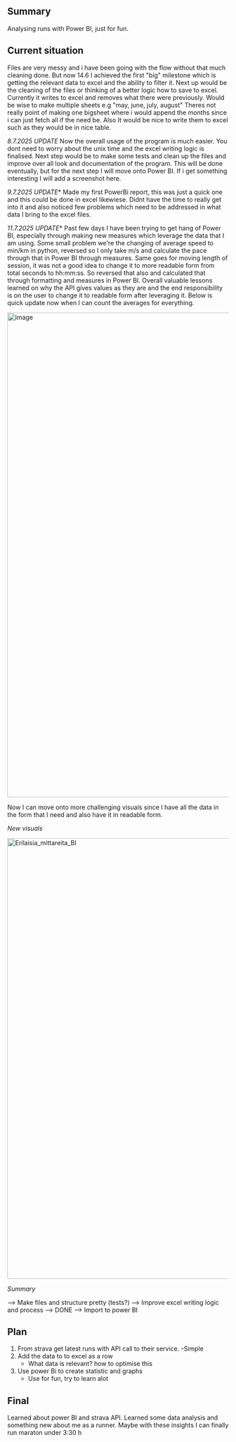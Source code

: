 ## Summary
Analysing runs with Power BI, just for fun.

## Current situation

Files are very messy and i have been going with the flow without that much cleaning done.
But now 14.6 I achieved the first "big" milestone which is getting the relevant data to excel and the ability to filter it.
Next up would be the cleaning of the files or thinking of a better logic how to save to excel.
Currently it writes to excel and removes what there were previously. Would be wise to make multiple sheets e.g "may, june, july, august"
Theres not really point of making one bigsheet where i would append the months since i can just fetch all if the need be.
Also It would be nice to write them to excel such as they would be in nice table.

*8.7.2025 UPDATE*
Now the overall usage of the program is much easier. You dont need to worry about the unix time and the excel
writing logic is finalised. Next step would be to make some tests and clean up the files and improve over all
look and documentation of the program. This will be done eventually, but for the next step I will move onto
Power BI. If i get something interesting I will add a screenshot here.

*9.7.2025 UPDATE**
Made my first PowerBi report, this was just a quick one and this could be done in excel likewiese. Didnt have the time
to really get into it and also noticed few problems which need to be addressed in what data I bring to the excel files.

*11.7.2025 UPDATE**
Past few days I have been trying to get hang of Power BI, especially through making new measures which leverage the data that I am using. Some small problem we're the changing of average speed to min/km in python, reversed so I only take m/s and calculate the pace through that in Power BI through measures. Same goes for moving length of session, it was not a good idea to change it to more readable form from total seconds to hh:mm:ss. So reversed that also and calculated that through formatting and measures in Power BI. Overall valuable lessons learned on why the API gives values as they are and the end responsibility is on the user to change it to readable form after leveraging it. Below is quick update now when I can count the averages for everything.

<img width="2004" height="1103" alt="image" src="https://github.com/user-attachments/assets/b0a141a4-cc06-4abb-a953-32110846df2c" />

Now I can move onto more challenging visuals since I have all the data in the form that I need and also have it in readable form.

*New visuals*

<img width="1373" height="1003" alt="Erilaisia_mittareita_BI" src="https://github.com/user-attachments/assets/238d251e-b4df-4c04-bb3c-54f9c90d5af5" />



*Summary*

--> Make files and structure pretty (tests?)
--> Improve excel writing logic and process --> DONE
--> Import to power BI


## Plan
1. From strava get latest runs with API call to their service.
   -Simple
3. Add the data to to excel as a row
     - What data is relevant? how to optimise this
4. Use power Bi to create statistic and graphs
   - Use for fun, try to learn alot


## Final
Learned about power BI and strava API. Learned some data analysis and something new about me as a runner.
Maybe with these insights I can finally run maraton under 3:30 h

